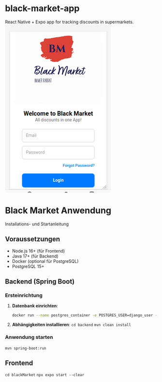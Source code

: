 # black-market-app

React Native + Expo app for tracking discounts in supermarkets.
![Login Screen](./ansicht/1.png)

# Black Market Anwendung

Installations- und Startanleitung

## Voraussetzungen

- Node.js 16+ (für Frontend)
- Java 17+ (für Backend)
- Docker (optional für PostgreSQL)
- PostgreSQL 15+

## Backend (Spring Boot)

### Ersteinrichtung

1. **Datenbank einrichten**:

   ```bash
   docker run --name postgres_container -e POSTGRES_USER=django_user -e POSTGRES_PASSWORD=password -e POSTGRES_DB=black_market_db -p 5432:5432 -d postgres:15
   ```

2. **Abhängigkeiten installieren**:
   `cd backend`
   `mvn clean install`

### Anwendung starten

`mvn spring-boot:run`

## Frontend

`cd blackMarket`
`npx expo start --clear`
